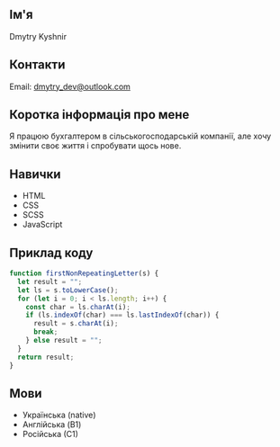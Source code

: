 ## Ім'я
Dmytry Kyshnir

## Контакти
Email: dmytry_dev@outlook.com

## Коротка інформація про мене
Я працюю бухгалтером в сільськогосподарській компанії, але хочу змінити своє життя і спробувати щось нове.

## Навички
- HTML
- CSS
- SCSS
- JavaScript

## Приклад коду
```javascript
function firstNonRepeatingLetter(s) {
  let result = "";
  let ls = s.toLowerCase();
  for (let i = 0; i < ls.length; i++) {
    const char = ls.charAt(i);
    if (ls.indexOf(char) === ls.lastIndexOf(char)) {
      result = s.charAt(i);
      break;
    } else result = "";
  }
  return result;
}
```
## Мови
- Українська (native)
- Англійська (B1)
- Російська (С1)
